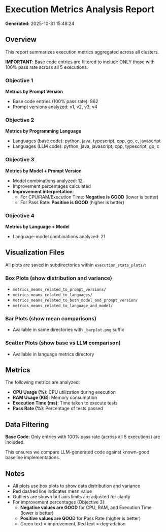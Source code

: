 # Execution Metrics Analysis Report

**Generated:** 2025-10-31 15:48:24

## Overview

This report summarizes execution metrics aggregated across all clusters.

**IMPORTANT**: Base code entries are filtered to include ONLY those with 100% pass rate across all 5 executions.

### Objective 1

**Metrics by Prompt Version**

- Base code entries (100% pass rate): 962
- Prompt versions analyzed: v1, v2, v3, v4

### Objective 2

**Metrics by Programming Language**

- Languages (base code): python, java, typescript, cpp, go, c, javascript
- Languages (LLM code): python, java, javascript, cpp, typescript, go, c

### Objective 3

**Metrics by Model + Prompt Version**

- Model combinations analyzed: 12
- Improvement percentages calculated
- **Improvement interpretation**:
  - For CPU/RAM/Execution Time: **Negative is GOOD** (lower is better)
  - For Pass Rate: **Positive is GOOD** (higher is better)

### Objective 4

**Metrics by Language + Model**

- Language-model combinations analyzed: 21

## Visualization Files

All plots are saved in subdirectories within `execution_stats_plots/`:

### Box Plots (show distribution and variance)
- `metrics_means_related_to_prompt_versions/`
- `metrics_means_related_to_languages/`
- `metrics_means_related_to_both_model_and_prompt_version/`
- `metrics_means_related_to_language_and_model/`

### Bar Plots (show mean comparisons)
- Available in same directories with `_barplot.png` suffix

### Scatter Plots (show base vs LLM comparison)
- Available in language metrics directory

## Metrics

The following metrics are analyzed:

- **CPU Usage (%)**: CPU utilization during execution
- **RAM Usage (KB)**: Memory consumption
- **Execution Time (ms)**: Time taken to execute tests
- **Pass Rate (%)**: Percentage of tests passed

## Data Filtering

**Base Code**: Only entries with 100% pass rate (across all 5 executions) are included.

This ensures we compare LLM-generated code against known-good baseline implementations.

## Notes

- All plots use box plots to show data distribution and variance
- Red dashed line indicates mean value
- Outliers are shown but axis limits are adjusted for clarity
- For improvement percentages (Objective 3):
  - **Negative values are GOOD** for CPU, RAM, and Execution Time (lower is better)
  - **Positive values are GOOD** for Pass Rate (higher is better)
  - Green text = improvement, Red text = degradation
